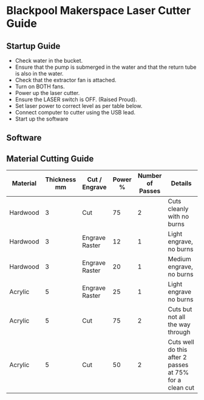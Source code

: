 # Blackpool Makerspace Laser Cutter Guide

## Startup Guide

* Check water in the bucket.
* Ensure that the pump is submerged in the water and that the return tube is also in the water.
* Check that the extractor fan is attached.
* Turn on BOTH fans.
* Power up the laser cutter.
* Ensure the LASER switch is OFF. (Raised Proud).
* Set laser power to correct level as per table below.
* Connect computer to cutter using the USB lead.
* Start up the software

## Software

## Material Cutting Guide

| Material  |Thickness mm  |Cut / Engrave   |Power %  |Number of Passes   |Details   |
|---|---|---|---|---|---|
|Hardwood   | 3  |Cut   |75   | 2  |Cuts cleanly with no burns   |
| Hardwood  |  3 | Engrave Raster  | 12  | 1  |Light engrave, no burns   |
| Hardwood  |  3 | Engrave Raster  | 20  | 1  |Medium engrave, no burns   |
| Acrylic  | 5  | Engrave Raster  | 25  | 1  | Light engrave no burns  |
| Acrylic  | 5  | Cut  | 75  | 2  | Cuts but not all the way through  |
| Acrylic  | 5  | Cut  | 50  | 2  | Cuts well do this after 2 passes at 75% for a clean cut  |
